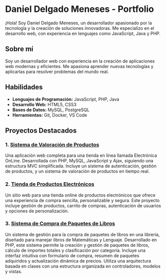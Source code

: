 # Daniel Delgado Meneses - Portfolio

¡Hola! Soy Daniel Delgado Meneses, un desarrollador apasionado por la tecnología y la creación de soluciones innovadoras. Me especializo en el desarrollo web, con experiencia en lenguajes como JavaScript, Java y PHP.

## Sobre mí

Soy un desarrollador web con experiencia en la creación de aplicaciones web modernas y eficientes. Me apasiona aprender nuevas tecnologías y aplicarlas para resolver problemas del mundo real.

## Habilidades

- **Lenguajes de Programación:** JavaScript, PHP, Java
- **Desarrollo Web:** HTML5, CSS3
- **Bases de Datos:** MySQL, PostgreSQL
- **Herramientas:** Git, Docker, VS Code

## Proyectos Destacados

### 1. [Sistema de Valoración de Productos](https://github.com/DanielDM1999/UT6_Valoracion_Productos)
Una aplicación web completa para una tienda en línea llamada Electrónica OnLine. Desarrollada con PHP, MySQL, JavaScript y Ajax, siguiendo una estructura MVC simplificada. Incluye un sistema de autenticación, gestión de productos, y un sistema de valoración de productos en tiempo real.

### 2. [Tienda de Productos Electrónicos](https://github.com/DanielDM1999/UT3_Tienda_Electronica)
Un sitio web para una tienda online de productos electrónicos que ofrece una experiencia de compra sencilla, personalizable y segura. Este proyecto incluye gestión de productos, carrito de compras, autenticación de usuarios y opciones de personalización.

### 3. [Sistema de Compra de Paquetes de Libros](https://github.com/DanielDM1999/Sistema_Libros/blob/main)
Un sistema de gestión para la compra de paquetes de libros en una librería, diseñado para manejar libros de Matemáticas y Lenguaje. Desarrollado en PHP, este sistema permite la creación y gestión de paquetes de libros, cálculo de importes totales y clasificación por categoría. Incluye una interfaz intuitiva con formulario de compra, resumen de paquetes adquiridos y actualización dinámica de precios. Utiliza una arquitectura basada en clases con una estructura organizada en controladores, modelos y vistas.
